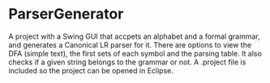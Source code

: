 # ParserGenerator
A project with a Swing GUI that accpets an alphabet and a formal grammar, and generates a Canonical LR parser for it.
There are options to view the DFA (simple text), the first sets of each symbol and the parsing table. It also checks if a given string belongs to the grammar or not.
A .project file is included so the project can be opened in Eclipse.
